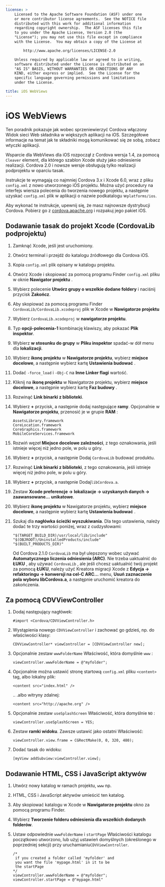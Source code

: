 ```yaml
---
license: >
    Licensed to the Apache Software Foundation (ASF) under one
    or more contributor license agreements.  See the NOTICE file
    distributed with this work for additional information
    regarding copyright ownership.  The ASF licenses this file
    to you under the Apache License, Version 2.0 (the
    "License"); you may not use this file except in compliance
    with the License.  You may obtain a copy of the License at

        http://www.apache.org/licenses/LICENSE-2.0

    Unless required by applicable law or agreed to in writing,
    software distributed under the License is distributed on an
    "AS IS" BASIS, WITHOUT WARRANTIES OR CONDITIONS OF ANY
    KIND, either express or implied.  See the License for the
    specific language governing permissions and limitations
    under the License.

title: iOS WebViews
---
```


# iOS WebViews

Ten poradnik pokazuje jak wobec sprzeniewierzyć Cordova włączony Widok sieci Web składnika w większych aplikacji na iOS. Szczegółowe informacje na temat jak te składniki mogą komunikować się ze sobą, zobacz wtyczki aplikacji.

Wsparcie dla WebViews dla iOS rozpoczął z Cordova wersja 1.4, za pomocą `Cleaver` element, dla którego szablon Xcode służy jako odniesienie realizacji. Cordova 2.0 i nowsze wersje obsługują tylko realizacji podprojektu w oparciu tasak.

Instrukcje te wymagają co najmniej Cordova 3.x i Xcode 6.0, wraz z pliku `config.xml` z nowo utworzonego iOS projektu. Można użyć procedury na interfejs wiersza polecenia do tworzenia nowego projektu, a następnie uzyskać `config.xml` plik w aplikacji o nazwie podkatalogu w`platforms/ios`.

Aby wykonać te instrukcje, upewnij się, że masz najnowsze dystrybucji Cordova. Pobierz go z [cordova.apache.org][1] i rozpakuj jego pakiet iOS.

 [1]: http://cordova.apache.org

## Dodawanie tasak do projekt Xcode (CordovaLib podprojektu)

1.  Zamknąć Xcode, jeśli jest uruchomiony.

2.  Otwórz terminal i przejdź do katalogu źródłowego dla Cordova iOS.

3.  Kopia `config.xml` plik opisany w katalogu projektu.

4.  Otwórz Xcode i skopiować za pomocą programu Finder `config.xml` pliku w oknie **Nawigator projektu** .

5.  Wybierz polecenie **Utwórz grupy o wszelkie dodane foldery** i naciśnij przycisk **Zakończ**.

6.  Aby skopiować za pomocą programu Finder `CordovaLib/CordovaLib.xcodeproj` plik w Xcode w **Nawigatorze projektu**

7.  Wybierz `CordovaLib.xcodeproj` w **nawigatorze projektu**.

8.  Typ **opcji-polecenia-1** kombinację klawiszy, aby pokazać **Plik inspektor**.

9.  Wybierz **w stosunku do grupy** w **Pliku inspektor** spadać-w dół menu dla **lokalizacji**.

10. Wybierz **ikonę projektu** w **Nawigatorze projektu**, wybierz **miejsce docelowe**, a następnie wybierz kartę **Ustawienia budować** .

11. Dodać `-force_load` i `-Obj-C` na **Inne Linker flagi** wartość.

12. Kliknij na **ikonę projektu** w Nawigatorze projektu, wybierz **miejsce docelowe**, a następnie wybierz kartę **Faz budowy** .

13. Rozwinąć **Link binarki z biblioteki**.

14. Wybierz **+** przycisk, a następnie dodaj następujące **ramy**. Opcjonalnie w **Nawigatorze projektu**, przenosić je w grupie **RAM** :
    
        AssetsLibrary.framework
        CoreLocation.framework
        CoreGraphics.framework
        MobileCoreServices.framework
        

15. Rozwiń węzeł **Miejsce docelowe zależności**, z tego oznakowania, jeśli istnieje więcej niż jedno pole, w polu u góry.

16. Wybierz **+** przycisk, a następnie Dodaj `CordovaLib` budować produktu.

17. Rozwinąć **Link binarki z biblioteki**, z tego oznakowania, jeśli istnieje więcej niż jedno pole, w polu u góry.

18. Wybierz **+** przycisk, a następnie Dodaj`libCordova.a`.

19. Zestaw **Xcode preferencje → lokalizacje → uzyskanych danych → zaawansowane...** **unikatowe**.

20. Wybierz **ikonę projektu** w Nawigatorze projektu, wybierz **miejsce docelowe**, a następnie wybierz kartę **Ustawienia budować** .

21. Szukaj dla **nagłówka ścieżki wyszukiwania**. Dla tego ustawienia, należy dodać te trzy wartości poniżej, wraz z cudzysłowami:
    
        "$(TARGET_BUILD_DIR)/usr/local/lib/include"        
        "$(OBJROOT)/UninstalledProducts/include"
        "$(BUILT_PRODUCTS_DIR)"
        
    
    Od Cordova 2.1.0 `CordovaLib` ma był ulepszony wobec używać **Automatycznego liczenia odniesienia (ARC)**. Nie trzeba uaktualnić do **ŁUKU** , aby używać `CordovaLib` , ale jeśli chcesz uaktualnić twój projekt za pomocą **ŁUKU**, należy użyć Kreatora migracji Xcode z **Edycja → refaktoringu → konwersji na cel-C ARC...** menu, **Usuń zaznaczenie pola wyboru libCordova.a**, a następnie uruchomić kreatora do zakończenia.

## Za pomocą CDVViewController

1.  Dodaj następujący nagłówek:
    
        #import <Cordova/CDVViewController.h>
        

2.  Wystąpienia nowego `CDVViewController` i zachować go gdzieś, np. do właściwości klasy:
    
        CDVViewController* viewController = [CDVViewController new];
        

3.  Opcjonalnie zestaw `wwwFolderName` Właściwość, która domyślnie `www` :
    
        viewController.wwwFolderName = @"myfolder";
        

4.  Opcjonalnie można ustawić stronę startową `config.xml` pliku `<content>` tag, albo lokalny plik:
    
        <content src="index.html" />
        
    
    .. .albo witryny zdalnej:
    
        <content src="http://apache.org" />
        

5.  Opcjonalnie zestaw `useSplashScreen` Właściwość, która domyślnie `NO` :
    
        viewController.useSplashScreen = YES;
        

6.  Zestaw **ramki widoku**. Zawsze ustawić jako ostatni Właściwość:
    
        viewController.view.frame = CGRectMake(0, 0, 320, 480);
        

7.  Dodać tasak do widoku:
    
        [myView addSubview:viewController.view];
        

## Dodawanie HTML, CSS i JavaScript aktywów

1.  Utwórz nowy katalog w ramach projektu, `www` np.

2.  HTML, CSS i JavaScript aktywów umieścić ten katalog.

3.  Aby skopiować katalogu w Xcode w **Nawigatorze projektu** okno za pomocą programu Finder.

4.  Wybierz **Tworzenie folderu odniesienia dla wszelkich dodanych folderów**.

5.  Ustaw odpowiednie `wwwFolderName` i `startPage` Właściwości katalogu początkowo utworzono, lub użyj ustawień domyślnych (określonego w poprzedniej sekcji) przy uruchamianiu`CDVViewController`.
    
        /*
         if you created a folder called 'myfolder' and
         you want the file 'mypage.html' in it to be
         the startPage
        */
        viewController.wwwFolderName = @"myfolder";
        viewController.startPage = @"mypage.html"